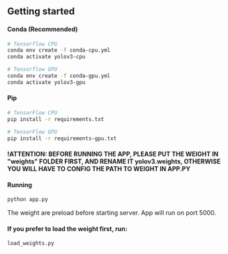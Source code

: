 ## Getting started

#### Conda (Recommended)

```bash
# Tensorflow CPU
conda env create -f conda-cpu.yml
conda activate yolov3-cpu

# Tensorflow GPU
conda env create -f conda-gpu.yml
conda activate yolov3-gpu
```

#### Pip
```bash
# TensorFlow CPU
pip install -r requirements.txt

# TensorFlow GPU
pip install -r requirements-gpu.txt
```

#### !ATTENTION: BEFORE RUNNING THE APP, PLEASE PUT THE WEIGHT IN "weights" FOLDER FIRST, AND RENAME IT yolov3.weights, OTHERWISE YOU WILL HAVE TO CONFIG THE PATH TO WEIGHT IN APP.PY

#### Running
```bash
python app.py
```
The weight are preload before starting server.
App will run on port 5000.
#### If you prefer to load the weight first, run:
```bash
load_weights.py
```
